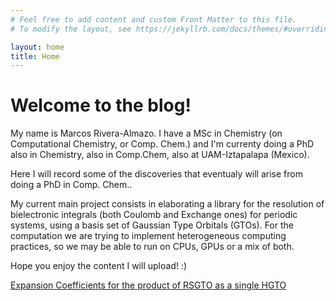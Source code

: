 ```yaml
---
# Feel free to add content and custom Front Matter to this file.
# To modify the layout, see https://jekyllrb.com/docs/themes/#overriding-theme-defaults

layout: home
title: Home
---
```


# Welcome to the blog!

My name is Marcos Rivera-Almazo. I have a MSc in Chemistry (on Computational Chemistry, or Comp. Chem.) and I'm currenty 
doing a PhD also in Chemistry, also in Comp.Chem, also at UAM-Iztapalapa (Mexico). 

Here I will record some of the discoveries that eventualy will arise from doing a PhD in Comp. Chem..

My current main project consists in elaborating a library for the resolution of bielectronic integrals (both Coulomb and
Exchange ones) for periodic systems, using a basis set of Gaussian Type Orbitals (GTOs). For the computation
we are trying to implement heterogeneous computing practices, so we may be able to run on CPUs, GPUs or a mix of both.

Hope you enjoy the content I will upload! :)

[Expansion Coefficients for the product of RSGTO as a single HGTO](2022/01/17/ecoeff.html)
